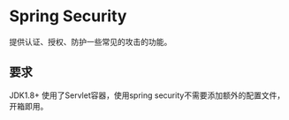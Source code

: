 # Spring Security

提供认证、授权、防护一些常见的攻击的功能。

## 要求

JDK1.8+ 使用了Servlet容器，使用spring security不需要添加额外的配置文件，开箱即用。

##    

